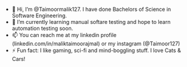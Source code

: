 - 👋 Hi, I’m @Taimoormalik127. I have done Bachelors of Science in Software Engineering.
- 🌱 I’m currently learning manual softare testing and hope to learn automation testing soon.
- 📫 You can reach me at my linkedin profile (linkedin.com/in/maliktaimoorajmal) or my instagram (@Taimoor127)
- ⚡ Fun fact: I like gaming, sci-fi and mind-boggling stuff. I love Cats & Cars!

<!---
Taimoormalik127/Taimoormalik127 is a ✨ special ✨ repository because its `README.md` (this file) appears on your GitHub profile.
You can click the Preview link to take a look at your changes.
--->
